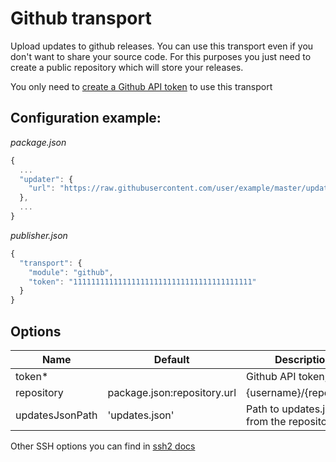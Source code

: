 # Github transport

Upload updates to github releases. You can use this transport even if
you don't want to share your source code. For this purposes you just
need to create a public repository which will store your releases.

You only need to
[create a Github API token](https://github.com/settings/tokens/new)
to use this transport

## Configuration example:
*package.json*
```js
{
  ...
  "updater": {
    "url": "https://raw.githubusercontent.com/user/example/master/updates.json"
  },
  ...
}
```

*publisher.json*
```js
{
  "transport": {
    "module": "github",
    "token": "1111111111111111111111111111111111111111"
  }
}
```

## Options
Name                | Default                     | Description
--------------------|-----------------------------|------------
token*              |                             | Github API token,
repository          | package.json:repository.url | {username}/{reponame}
updatesJsonPath     | 'updates.json'              | Path to updates.json from the repository root

Other SSH options you can find in
[ssh2 docs](https://github.com/mscdex/ssh2#client-methods)